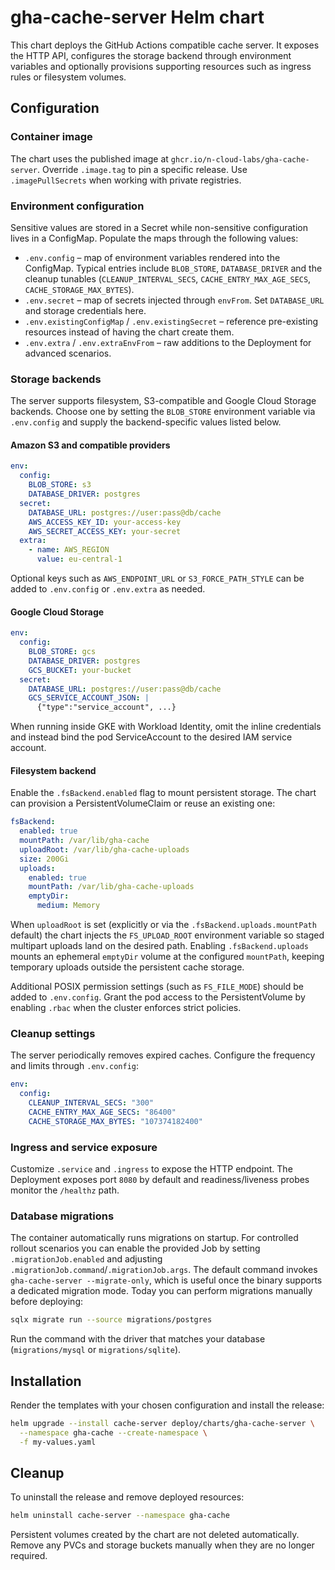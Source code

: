 # gha-cache-server Helm chart

This chart deploys the GitHub Actions compatible cache server. It exposes the
HTTP API, configures the storage backend through environment variables and
optionally provisions supporting resources such as ingress rules or filesystem
volumes.

## Configuration

### Container image

The chart uses the published image at `ghcr.io/n-cloud-labs/gha-cache-server`.
Override `.image.tag` to pin a specific release. Use `.imagePullSecrets` when
working with private registries.

### Environment configuration

Sensitive values are stored in a Secret while non-sensitive configuration lives
in a ConfigMap. Populate the maps through the following values:

- `.env.config` – map of environment variables rendered into the ConfigMap.
  Typical entries include `BLOB_STORE`, `DATABASE_DRIVER` and the cleanup
  tunables (`CLEANUP_INTERVAL_SECS`, `CACHE_ENTRY_MAX_AGE_SECS`,
  `CACHE_STORAGE_MAX_BYTES`).
- `.env.secret` – map of secrets injected through `envFrom`. Set
  `DATABASE_URL` and storage credentials here.
- `.env.existingConfigMap` / `.env.existingSecret` – reference pre-existing
  resources instead of having the chart create them.
- `.env.extra` / `.env.extraEnvFrom` – raw additions to the Deployment for
  advanced scenarios.

### Storage backends

The server supports filesystem, S3-compatible and Google Cloud Storage
backends. Choose one by setting the `BLOB_STORE` environment variable via
`.env.config` and supply the backend-specific values listed below.

#### Amazon S3 and compatible providers

```yaml
env:
  config:
    BLOB_STORE: s3
    DATABASE_DRIVER: postgres
  secret:
    DATABASE_URL: postgres://user:pass@db/cache
    AWS_ACCESS_KEY_ID: your-access-key
    AWS_SECRET_ACCESS_KEY: your-secret
  extra:
    - name: AWS_REGION
      value: eu-central-1
```

Optional keys such as `AWS_ENDPOINT_URL` or `S3_FORCE_PATH_STYLE` can be added
to `.env.config` or `.env.extra` as needed.

#### Google Cloud Storage

```yaml
env:
  config:
    BLOB_STORE: gcs
    DATABASE_DRIVER: postgres
    GCS_BUCKET: your-bucket
  secret:
    DATABASE_URL: postgres://user:pass@db/cache
    GCS_SERVICE_ACCOUNT_JSON: |
      {"type":"service_account", ...}
```

When running inside GKE with Workload Identity, omit the inline credentials and
instead bind the pod ServiceAccount to the desired IAM service account.

#### Filesystem backend

Enable the `.fsBackend.enabled` flag to mount persistent storage. The chart can
provision a PersistentVolumeClaim or reuse an existing one:

```yaml
fsBackend:
  enabled: true
  mountPath: /var/lib/gha-cache
  uploadRoot: /var/lib/gha-cache-uploads
  size: 200Gi
  uploads:
    enabled: true
    mountPath: /var/lib/gha-cache-uploads
    emptyDir:
      medium: Memory
```

When `uploadRoot` is set (explicitly or via the `.fsBackend.uploads.mountPath`
default) the chart injects the `FS_UPLOAD_ROOT` environment variable so staged
multipart uploads land on the desired path. Enabling `.fsBackend.uploads` mounts
an ephemeral `emptyDir` volume at the configured `mountPath`, keeping temporary
uploads outside the persistent cache storage.

Additional POSIX permission settings (such as `FS_FILE_MODE`) should be added to
`.env.config`. Grant the pod access to the PersistentVolume by enabling `.rbac`
when the cluster enforces strict policies.

### Cleanup settings

The server periodically removes expired caches. Configure the frequency and
limits through `.env.config`:

```yaml
env:
  config:
    CLEANUP_INTERVAL_SECS: "300"
    CACHE_ENTRY_MAX_AGE_SECS: "86400"
    CACHE_STORAGE_MAX_BYTES: "107374182400"
```

### Ingress and service exposure

Customize `.service` and `.ingress` to expose the HTTP endpoint. The Deployment
exposes port `8080` by default and readiness/liveness probes monitor the
`/healthz` path.

### Database migrations

The container automatically runs migrations on startup. For controlled rollout
scenarios you can enable the provided Job by setting `.migrationJob.enabled`
and adjusting `.migrationJob.command`/`.migrationJob.args`. The default command
invokes `gha-cache-server --migrate-only`, which is useful once the binary
supports a dedicated migration mode. Today you can perform migrations manually
before deploying:

```bash
sqlx migrate run --source migrations/postgres
```

Run the command with the driver that matches your database (`migrations/mysql`
or `migrations/sqlite`).

## Installation

Render the templates with your chosen configuration and install the release:

```bash
helm upgrade --install cache-server deploy/charts/gha-cache-server \
  --namespace gha-cache --create-namespace \
  -f my-values.yaml
```

## Cleanup

To uninstall the release and remove deployed resources:

```bash
helm uninstall cache-server --namespace gha-cache
```

Persistent volumes created by the chart are not deleted automatically. Remove
any PVCs and storage buckets manually when they are no longer required.
